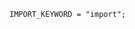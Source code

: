 <!-- This file is generated automatically by infrastructure scripts. Please don't edit by hand. -->

```{ .ebnf .slang-ebnf #IMPORT_KEYWORD }
IMPORT_KEYWORD = "import";
```
